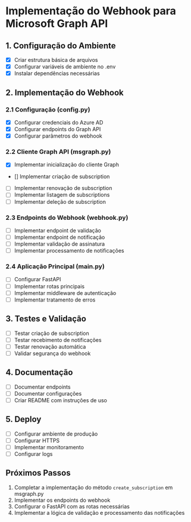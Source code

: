 # Implementação do Webhook para Microsoft Graph API

## 1. Configuração do Ambiente

- [x] Criar estrutura básica de arquivos
- [x] Configurar variáveis de ambiente no .env
- [x] Instalar dependências necessárias

## 2. Implementação do Webhook

### 2.1 Configuração (config.py)

- [x] Configurar credenciais do Azure AD
- [x] Configurar endpoints do Graph API
- [x] Configurar parâmetros do webhook

### 2.2 Cliente Graph API (msgraph.py)

- [x] Implementar inicialização do cliente Graph
- [] Implementar criação de subscription
- [ ] Implementar renovação de subscription
- [ ] Implementar listagem de subscriptions
- [ ] Implementar deleção de subscription

### 2.3 Endpoints do Webhook (webhook.py)

- [ ] Implementar endpoint de validação
- [ ] Implementar endpoint de notificação
- [ ] Implementar validação de assinatura
- [ ] Implementar processamento de notificações

### 2.4 Aplicação Principal (main.py)

- [ ] Configurar FastAPI
- [ ] Implementar rotas principais
- [ ] Implementar middleware de autenticação
- [ ] Implementar tratamento de erros

## 3. Testes e Validação

- [ ] Testar criação de subscription
- [ ] Testar recebimento de notificações
- [ ] Testar renovação automática
- [ ] Validar segurança do webhook

## 4. Documentação

- [ ] Documentar endpoints
- [ ] Documentar configurações
- [ ] Criar README com instruções de uso

## 5. Deploy

- [ ] Configurar ambiente de produção
- [ ] Configurar HTTPS
- [ ] Implementar monitoramento
- [ ] Configurar logs

## Próximos Passos

1. Completar a implementação do método `create_subscription` em msgraph.py
2. Implementar os endpoints do webhook
3. Configurar o FastAPI com as rotas necessárias
4. Implementar a lógica de validação e processamento das notificações
